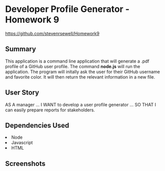 # Developer Profile Generator - Homework 9
https://github.com/stevenrsewell/Homework9

## Summary
This application is a command line application that will generate a .pdf profile of a GitHub user profile. The command **node.js** will run the application. The program will initally ask the user for their GitHub username and favorite color. It will then return the relevant information in a new file.

## User Story
AS A manager ... I WANT to develop a user profile generator ... SO THAT I can easily prepare reports for stakeholders.

## Dependencies Used
<li>Node</li>
<li>Javascript</li>
<li>HTML<li?>

## Screenshots
